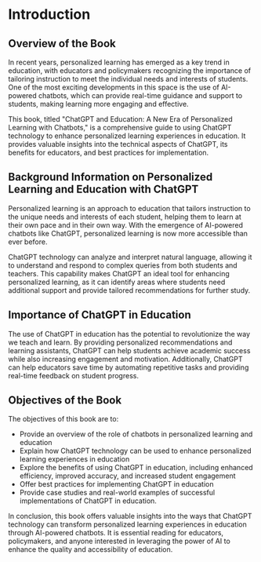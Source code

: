 Introduction
============

Overview of the Book
--------------------

In recent years, personalized learning has emerged as a key trend in education, with educators and policymakers recognizing the importance of tailoring instruction to meet the individual needs and interests of students. One of the most exciting developments in this space is the use of AI-powered chatbots, which can provide real-time guidance and support to students, making learning more engaging and effective.

This book, titled "ChatGPT and Education: A New Era of Personalized Learning with Chatbots," is a comprehensive guide to using ChatGPT technology to enhance personalized learning experiences in education. It provides valuable insights into the technical aspects of ChatGPT, its benefits for educators, and best practices for implementation.

Background Information on Personalized Learning and Education with ChatGPT
--------------------------------------------------------------------------

Personalized learning is an approach to education that tailors instruction to the unique needs and interests of each student, helping them to learn at their own pace and in their own way. With the emergence of AI-powered chatbots like ChatGPT, personalized learning is now more accessible than ever before.

ChatGPT technology can analyze and interpret natural language, allowing it to understand and respond to complex queries from both students and teachers. This capability makes ChatGPT an ideal tool for enhancing personalized learning, as it can identify areas where students need additional support and provide tailored recommendations for further study.

Importance of ChatGPT in Education
----------------------------------

The use of ChatGPT in education has the potential to revolutionize the way we teach and learn. By providing personalized recommendations and learning assistants, ChatGPT can help students achieve academic success while also increasing engagement and motivation. Additionally, ChatGPT can help educators save time by automating repetitive tasks and providing real-time feedback on student progress.

Objectives of the Book
----------------------

The objectives of this book are to:

* Provide an overview of the role of chatbots in personalized learning and education
* Explain how ChatGPT technology can be used to enhance personalized learning experiences in education
* Explore the benefits of using ChatGPT in education, including enhanced efficiency, improved accuracy, and increased student engagement
* Offer best practices for implementing ChatGPT in education
* Provide case studies and real-world examples of successful implementations of ChatGPT in education.

In conclusion, this book offers valuable insights into the ways that ChatGPT technology can transform personalized learning experiences in education through AI-powered chatbots. It is essential reading for educators, policymakers, and anyone interested in leveraging the power of AI to enhance the quality and accessibility of education.
